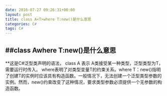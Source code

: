 ```yaml
---
date: 2016-07-27 09:26:31+00:00
layout: post
title: class A<T>where T:new()是什么意思
categories: C#
tags: C#
---
```

##class A<T>where T:new()是什么意思
-----------------------------------

**这是C#泛型类声明的语法，
class A<T> 表示 A类接受某一种类型，泛型类型为T，需要运行时传入。
where表明了对类型变量T的约束关系。where T：new()指明了创建T的实例时应该具有构造函数。一般情况下，无法创建一个泛型类型参数的实例。然而，new()约束改变了这种情况，要求类型参数必须提供一个无参数的构造函数。
